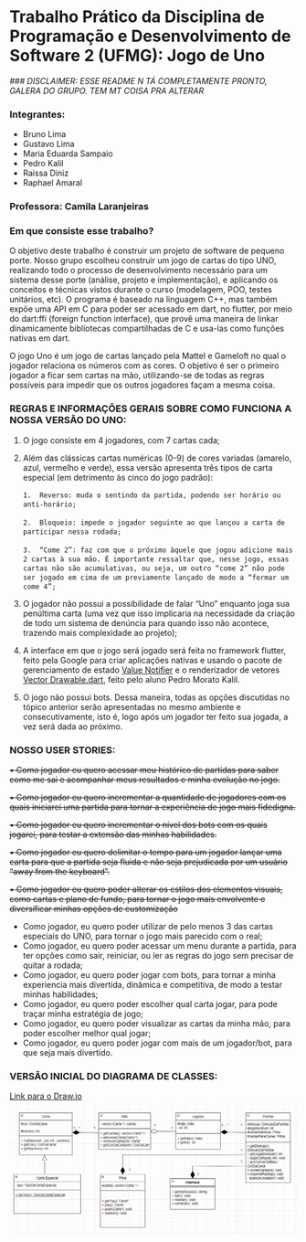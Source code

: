 # Trabalho Prático da Disciplina de Programação e Desenvolvimento de Software 2 (UFMG): Jogo de Uno

*### DISCLAIMER: ESSE README N TÁ COMPLETAMENTE PRONTO, GALERA DO GRUPO. TEM MT COISA PRA ALTERAR*

### Integrantes:
- Bruno Lima
- Gustavo Lima
- Maria Eduarda Sampaio
- Pedro Kalil
- Raissa Diniz
- Raphael Amaral
### Professora: Camila Laranjeiras
### Em que consiste esse trabalho?
O objetivo deste trabalho é construir um projeto de software de pequeno porte. Nosso grupo escolheu construir um jogo de cartas do tipo UNO, realizando todo o processo de desenvolvimento necessário para um sistema desse porte (análise, projeto e implementação), e aplicando os conceitos e técnicas vistos durante o curso (modelagem, POO, testes unitários, etc). O programa é baseado na linguagem C++, mas também expõe uma API em C para poder ser acessado em dart, no flutter, por meio do dart:ffi (foreign function interface), que provê uma maneira de linkar dinamicamente bibliotecas compartilhadas de C e usa-las como funções nativas em dart.

O jogo Uno é um jogo de cartas lançado pela Mattel e Gameloft no qual o jogador relaciona os números com as cores. O objetivo é ser o primeiro jogador a ficar sem cartas na mão, utilizando-se de todas as regras possíveis para impedir que os outros jogadores façam a mesma coisa.

### REGRAS E INFORMAÇÕES GERAIS SOBRE COMO FUNCIONA A NOSSA VERSÃO DO UNO:
1.  O jogo consiste em 4 jogadores, com 7 cartas cada;
    
2.  Além das clássicas cartas numéricas (0-9) de cores variadas (amarelo, azul, vermelho e verde), essa versão apresenta três tipos de carta especial (em detrimento às cinco do jogo padrão):
    
		1.  Reverso: muda o sentindo da partida, podendo ser horário ou anti-horário;
		    
		2.  Bloqueio: impede o jogador seguinte ao que lançou a carta de participar nessa rodada;
		    
		3.  “Come 2”: faz com que o próximo àquele que jogou adicione mais 2 cartas à sua mão. É importante ressaltar que, nesse jogo, essas cartas não são acumulativas, ou seja, um outro “come 2” não pode ser jogado em cima de um previamente lançado de modo a “formar um come 4”;
	    

4.  O jogador não possui a possibilidade de falar “Uno” enquanto joga sua penúltima carta (uma vez que isso implicaria na necessidade da criação de todo um sistema de denúncia para quando isso não acontece, trazendo mais complexidade ao projeto);
    
5.  A interface em que o jogo será jogado será feita no framework flutter, feito pela Google para criar aplicações nativas e usando o pacote de gerenciamento de estado [Value Notifier](https://github.com/kalildev/value_notifier) e o renderizador de vetores [Vector Drawable.dart](https://github.com/KalilDev/vector_drawable.dart), feito pelo aluno Pedro Morato Kalil.
    
6.  O jogo não possui bots. Dessa maneira, todas as opções discutidas no tópico anterior serão apresentadas no mesmo ambiente e consecutivamente, isto é, logo após um jogador ter feito sua jogada, a vez será dada ao próximo.


### NOSSO USER STORIES:
~~• Como jogador eu quero acessar meu histórico de partidas para saber como me sai e acompanhar meus resultados e minha evolução no jogo.~~

~~• Como jogador eu quero incrementar a quantidade de jogadores com os quais iniciarei uma partida para tornar a experiência de jogo mais fidedigna.~~

~~• Como jogador eu quero incrementar o nível dos bots com os quais jogarei, para testar a extensão das minhas habilidades.~~

~~• Como jogador eu quero delimitar o tempo para um jogador lançar
 uma carta para que a partida seja fluida e não seja prejudicada por
um usuário “away from the keyboard”.~~

~~• Como jogador eu quero poder alterar os estilos dos elementos visuais, como cartas e plano de fundo, para tornar o jogo mais envolvente e diversificar minhas opções de customização~~

- Como jogador, eu quero poder utilizar de pelo menos 3 das cartas especiais do UNO, para tornar o jogo mais parecido com o real;
- Como jogador, eu quero poder acessar um menu durante a partida, para ter opções como sair, reiniciar, ou ler as regras do jogo sem precisar de quitar a rodada;    
- Como jogador, eu quero poder jogar com bots, para tornar a minha experiencia mais divertida, dinâmica e competitiva, de modo a testar minhas habilidades;
- Como jogador, eu quero poder escolher qual carta jogar, para pode traçar minha estratégia de jogo;
- Como jogador, eu quero poder visualizar as cartas da minha mão, para poder escolher melhor qual jogar;
- Como jogador, eu quero poder jogar com mais de um jogador/bot, para que seja mais divertido.

### VERSÃO INICIAL DO DIAGRAMA DE CLASSES:
[Link para o Draw.io](https://drive.google.com/file/d/1K9YqTVlmx7d_rlcXPRvTbVA9xhbsPNxW/view?usp=sharing)
![Foto do Diagrama](https://github.com/KalilDev/uno.cpp/blob/master/diagrama%202.PNG)

